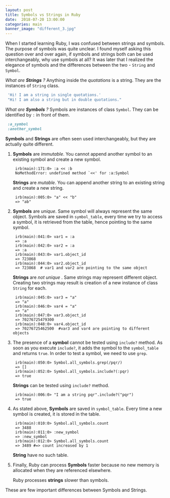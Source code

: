 ```yaml
---
layout: post
title: Symbols vs Strings in Ruby
date:  2018-07-20 13:00:00
categories: main
banner_image: "different_3.jpg"
---
```


When I started learning Ruby, I was confused between strings and symbols. The purpose of symbols was quite unclear. I found myself asking this question over and over again, if symbols and strings both can be used interchangeably, why use symbols at all? It was later that I realized the elegance of symbols and the differences between the two - `String` and `Symbol`. 

_What are **Strings** ?_
Anything inside the _quotations_ is a string. They are the instances of `String` class.

  ```ruby
   'Hi! I am a string in single quotations.' 
   "Hi! I am also a string but in double quotations."
  
  ```
  
 _What are **Symbols** ?_
 Symbols are instances of class `Symbol`. They can be identified by `:` in front of them.
 
   ```ruby
    :a_symbol
    :another_symbol
   ```



**Symbols** and **Strings** are often seen used interchangeably, but they are actually quite different.

 1. **Symbols** are _immutable_. You cannot append another symbol to an existing symbol and create a new symbol.
  
    ```
     irb(main):171:0> :a << :b
     NoMethodError: undefined method `<<' for :a:Symbol
    ```
  
    **Strings** are _mutable_. You can append another string to an existing string and create a new string.
  
    ```
     irb(main):005:0> "a" << "b"
     => "ab"
    ```
   
     
 2. **Symbols** are _unique_. Same symbol will always represent the same object. Symbols are saved in `symbol_table`, every time we try to access a symbol, it is retrieved from the table, hence pointing to the same symbol.
        
     ```
      irb(main):041:0> var1 = :a
      => :a
      irb(main):042:0> var2 = :a
      => :a
      irb(main):043:0> var1.object_id
      => 723868
      irb(main):044:0> var2.object_id
      => 723868  # var1 and var2 are pointing to the same object
     ```
        
    **Strings** are _not unique_ . Same strings may represent different object. Creating two strings may result is creation of a new instance of class `String` for each.
    
     ```
      irb(main):045:0> var3 = "a"
      => "a"
      irb(main):046:0> var4 = "a"
      => "a"
      irb(main):047:0> var3.object_id
      => 70276725479300
      irb(main):048:0> var4.object_id
      => 70276725462500  #var3 and var4 are pointing to different objects
     ```

    
 3. The presence of a **symbol** cannot be tested using `include?` method. As soon as you execute `include?`, it adds the symbol to the `symbol_table` and returns `true`. In order to test a symbol, we need to use `grep`.
        
     ```
      irb(main):050:0> Symbol.all_symbols.grep(/pqr/)
      => []
      irb(main):052:0> Symbol.all_symbols.include?(:pqr)
      => true
     ```
    
    **Strings** can be tested using `include?` method. 
    
     ```
      irb(main):006:0> "I am a string pqr".include?("pqr")
      => true
     ```

    
 4. As stated above, **Symbols** are saved in `symbol_table`. Every time a new symbol is created, it is stored in the table.
        
    ```
     irb(main):010:0> Symbol.all_symbols.count
     => 3488
     irb(main):011:0> :new_symbol
     => :new_symbol
     irb(main):012:0> Symbol.all_symbols.count
     => 3489 #=> count increased by 1
    ```
 
    **String** have no such table.
    
 5. Finally, Ruby can process **Symbols** faster because no new memory is allocated when they are referenced elsewhere.
    
    Ruby processes **strings** slower than symbols.

These are few important differences between Symbols and Strings.

